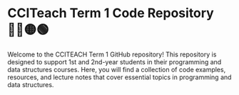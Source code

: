 # CCITeach Term 1 Code Repository 🔵🔴🟡🟢
Welcome to the CCITEACH Term 1 GitHub repository! This repository is designed to support 1st and 2nd-year students in their programming and data structures courses. Here, you will find a collection of code examples, resources, and lecture notes that cover essential topics in programming and data structures.
